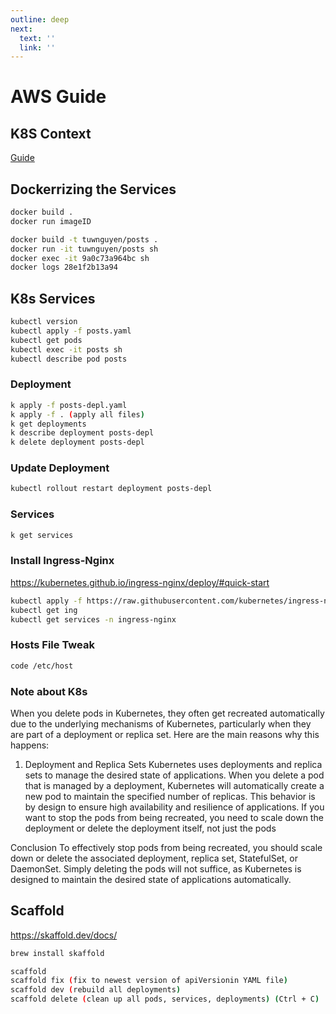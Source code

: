 ```yaml
---
outline: deep
next:
  text: ''
  link: ''
---
```


# AWS Guide

## K8S Context

[Guide](https://aptakube.com/blog/complete-guide-to-kubeconfig-kubernetes-contexts)

## Dockerrizing the Services

```bash
docker build .
docker run imageID

docker build -t tuwnguyen/posts .
docker run -it tuwnguyen/posts sh
docker exec -it 9a0c73a964bc sh
docker logs 28e1f2b13a94
```

## K8s Services

```bash
kubectl version
kubectl apply -f posts.yaml
kubectl get pods
kubectl exec -it posts sh
kubectl describe pod posts
```

### Deployment

```bash
k apply -f posts-depl.yaml 
k apply -f . (apply all files)
k get deployments
k describe deployment posts-depl
k delete deployment posts-depl
```

### Update Deployment
```bash
kubectl rollout restart deployment posts-depl
```

### Services
```bash
k get services
```

### Install Ingress-Nginx

https://kubernetes.github.io/ingress-nginx/deploy/#quick-start
```bash
kubectl apply -f https://raw.githubusercontent.com/kubernetes/ingress-nginx/controller-v1.10.1/deploy/static/provider/cloud/deploy.yaml
kubectl get ing
kubectl get services -n ingress-nginx

```

### Hosts File Tweak
```bash
code /etc/host
```

### Note about K8s
When you delete pods in Kubernetes, they often get recreated automatically due to the underlying mechanisms of Kubernetes, particularly when they are part of a deployment or replica set. Here are the main reasons why this happens:

1. Deployment and Replica Sets
Kubernetes uses deployments and replica sets to manage the desired state of applications. When you delete a pod that is managed by a deployment, Kubernetes will automatically create a new pod to maintain the specified number of replicas. This behavior is by design to ensure high availability and resilience of applications. If you want to stop the pods from being recreated, you need to scale down the deployment or delete the deployment itself, not just the pods

Conclusion
To effectively stop pods from being recreated, you should scale down or delete the associated deployment, replica set, StatefulSet, or DaemonSet. Simply deleting the pods will not suffice, as Kubernetes is designed to maintain the desired state of applications automatically.

## Scaffold

https://skaffold.dev/docs/
```bash
brew install skaffold

scaffold
scaffold fix (fix to newest version of apiVersionin YAML file)
scaffold dev (rebuild all deployments)
scaffold delete (clean up all pods, services, deployments) (Ctrl + C)

```
